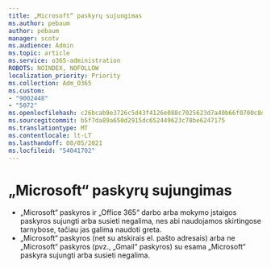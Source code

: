 ```yaml
---
title: „Microsoft“ paskyrų sujungimas
ms.author: pebaum
author: pebaum
manager: scotv
ms.audience: Admin
ms.topic: article
ms.service: o365-administration
ROBOTS: NOINDEX, NOFOLLOW
localization_priority: Priority
ms.collection: Adm_O365
ms.custom:
- "9002448"
- "5072"
ms.openlocfilehash: c26bcab9e3726c5d43f4126e088c7025623d7a40b66f0700c8d5e7edf1261986
ms.sourcegitcommit: b5f7da89a650d2915dc652449623c78be6247175
ms.translationtype: MT
ms.contentlocale: lt-LT
ms.lasthandoff: 08/05/2021
ms.locfileid: "54041702"
---
```

# <a name="merge-microsoft-accounts"></a>„Microsoft“ paskyrų sujungimas

- „Microsoft“ paskyros ir „Office 365“ darbo arba mokymo įstaigos paskyros sujungti arba susieti negalima, nes abi naudojamos skirtingose tarnybose, tačiau jas galima naudoti greta.
- „Microsoft“ paskyros (net su atskirais el. pašto adresais) arba ne „Microsoft“ paskyros (pvz., „Gmail“ paskyros) su esama „Microsoft“ paskyra sujungti arba susieti negalima.
